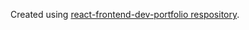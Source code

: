 Created using [react-frontend-dev-portfolio respository](https://github.com/Dorota1997/react-frontend-dev-portfolio).
